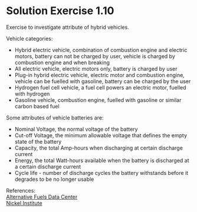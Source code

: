 # Solution Exercise 1.10

Exercise to investigate attribute of hybrid vehicles.

Vehicle categories:

- Hybrid electric vehicle, combination of combustion engine and electric motors, battery can not be charged by user, vehicle is charged by combustion engine and when breaking
- All electric vehicle, electric motors only, battery is charged by user
- Plug-in hybrid electric vehicle, electric motor and combustion engine, vehicle can be fuelled with gasoline, battery can be charged by the user
- Hydrogen fuel cell vehicle, a fuel cell powers an electric motor, fuelled with hydrogen
- Gasoline vehicle, combustion engine, fuelled with gasoline or similar carbon based fuel

Some attributes of vehicle batteries are:

- Nominal Voltage, the normal voltage of the battery
- Cut-off Voltage, the minimum allowable voltage that defines the empty state of the battery
- Capacity, the total Amp-hours when discharging at certain discharge current
- Energy, the total Watt-hours available when the battery is discharged at a certain discharge current
- Cycle life - number of discharge cycles the battery withstands before it degrades to be no longer usable

References:  
[Alternative Fuels Data Center](https://afdc.energy.gov/vehicles/how-do-hybrid-electric-cars-work)  
[Nickel Institute](https://nickelinstitute.org/en/about-nickel-and-its-applications/nickel-in-batteries/a-guide-to-understanding-battery-specifications/)  
